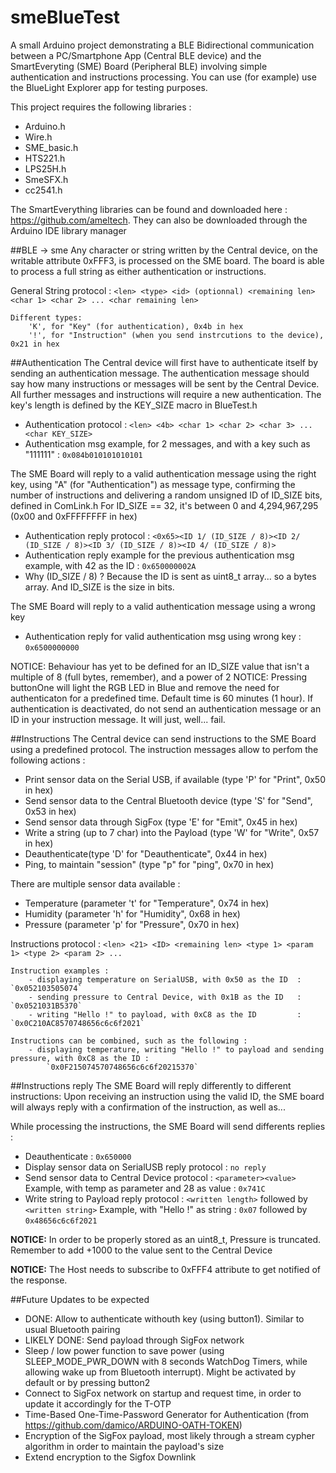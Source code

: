 # smeBlueTest

A small Arduino project demonstrating a BLE Bidirectional communication between a PC/Smartphone App (Central BLE device)
and the SmartEveryting (SME) Board (Peripheral BLE) involving simple authentication and instructions processing.
You can use (for example) use the BlueLight Explorer app for testing purposes.

This project requires the following libraries :
- Arduino.h
- Wire.h
- SME_basic.h
- HTS221.h
- LPS25H.h
- SmeSFX.h
- cc2541.h

The SmartEverything libraries can be found and downloaded here : https://github.com/ameltech.
They can also be downloaded through the Arduino IDE library manager

##BLE -> sme
Any character or string written by the Central device, on the writable attribute 0xFFF3,  is processed on the SME board. The board is able to process a full string as either authentication or instructions.

General String protocol : `<len> <type> <id> (optionnal) <remaining len> <char 1> <char 2> ... <char remaining len>`
	
	Different types:
		'K', for "Key" (for authentication), 0x4b in hex
		'!', for "Instruction" (when you send instrcutions to the device), 0x21 in hex

##Authentication
The Central device will first have to authenticate itself by sending an authentication message.
The authentication message should say how many instructions or messages will be sent by the Central Device.
All further messages and instructions will require a new authentication.
The key's length is defined by the KEY_SIZE macro in BlueTest.h
- Authentication protocol : `<len> <4b> <char 1> <char 2> <char 3> ... <char KEY_SIZE>`
- Authentication msg example, for 2 messages, and with a key such as "111111" : `0x084b010101010101`

The SME Board will reply to a valid authentication message using the right key, using "A" (for "Authentication") as message type, confirming the number of instructions and delivering a random unsigned ID of ID_SIZE bits, defined in ComLink.h
For ID_SIZE == 32, it's between 0 and 4,294,967,295 (0x00 and 0xFFFFFFFF in hex)
- Authentication reply protocol : `<0x65><ID 1/ (ID_SIZE / 8)><ID 2/ (ID_SIZE / 8)><ID 3/ (ID_SIZE / 8)><ID 4/ (ID_SIZE / 8)>`
- Authentication reply example for the previous authentication msg example, with 42 as the ID : `0x650000002A`
- Why (ID_SIZE / 8) ? Because the ID is sent as uint8_t array... so a bytes array. And ID_SIZE is the size in bits.

The SME Board will reply to a valid authentication message using a wrong key
- Authentication reply for valid authentication msg using wrong key : `0x6500000000`

NOTICE: Behaviour has yet to be defined for an ID_SIZE value that isn't a multiple of 8 (full bytes, remember), and a power of 2
NOTICE: Pressing buttonOne will light the RGB LED in Blue and remove the need for authenticaton for a predefined time.
Default time is 60 minutes (1 hour). If authentication is deactivated, do not send an authentication message or an ID in your instruction message. It will just, well... fail.


##Instructions
The Central device can send instructions to the SME Board using a predefined protocol. The instruction messages allow to perfom the following actions :
- Print sensor data on the Serial USB, if available (type 'P' for "Print", 0x50 in hex)
- Send sensor data to the Central Bluetooth device (type 'S' for "Send", 0x53 in hex)
- Send sensor data through SigFox (type 'E' for "Emit", 0x45 in hex)
- Write a string (up to 7 char) into the Payload (type 'W' for "Write", 0x57 in hex)
- Deauthenticate(type 'D' for "Deauthenticate", 0x44 in hex)
- Ping, to maintain "session" (type "p" for "ping", 0x70 in hex)

There are multiple sensor data available :
- Temperature (parameter 't' for "Temperature", 0x74 in hex)
- Humidity (parameter 'h' for "Humidity", 0x68 in hex)
- Pressure (parameter 'p' for "Pressure", 0x70 in hex)

Instructions protocol : `<len> <21> <ID> <remaining len> <type 1> <param 1> <type 2> <param 2> ...`
	
	Instruction examples :
		- displaying temperature on SerialUSB, with 0x50 as the ID  : `0x052103505074`
		- sending pressure to Central Device, with 0x1B as the ID   : `0x0521031B5370`
		- writing "Hello !" to payload, with 0xC8 as the ID         : `0x0C210AC8570748656c6c6f2021`
	
	Instructions can be combined, such as the following :
		- displaying temperature, writing "Hello !" to payload and sending pressure, with 0xC8 as the ID :
			`0x0F215074570748656c6c6f20215370`

##Instructions reply
The SME Board will reply differently to different instructions:
Upon receiving an instruction using the valid ID, the SME board will always reply with a confirmation of the instruction, as well as...
					
While processing the instructions, the SME Board will send differents replies :
- Deauthenticate					:  `0x650000`
- Display sensor data on SerialUSB reply protocol	: `no reply`
- Send sensor data to Central Device protocol		: `<parameter><value>`
	Example, with temp as parameter and 28 as value	: `0x741C`
- Write string to Payload reply protocol	: `<written length>` followed by `<written string>`
	Example, with "Hello !" as string	: `0x07` followed by `0x48656c6c6f2021`

**NOTICE:**	In order to be properly stored as an uint8_t, Pressure is truncated.
		Remember to add +1000 to the value sent to the Central Device
		
**NOTICE:** The Host needs to subscribe to 0xFFF4 attribute to get notified of the response.


##Future Updates to be expected
- DONE: Allow to authenticate withouth key (using button1). Similar to usual Bluetooth pairing
- LIKELY DONE: Send payload through SigFox network
- Sleep / low power function to save power (using SLEEP_MODE_PWR_DOWN with 8 seconds WatchDog Timers, while allowing wake up from Bluetooth interrupt). Might be activated by default or by pressing button2
- Connect to SigFox network on startup and request time, in order to update it accordingly for the T-OTP
- Time-Based One-Time-Password Generator for Authentication (from https://github.com/damico/ARDUINO-OATH-TOKEN)
- Encryption of the SigFox payload, most likely through a stream cypher algorithm in order to maintain the payload's size
- Extend encryption to the Sigfox Downlink
